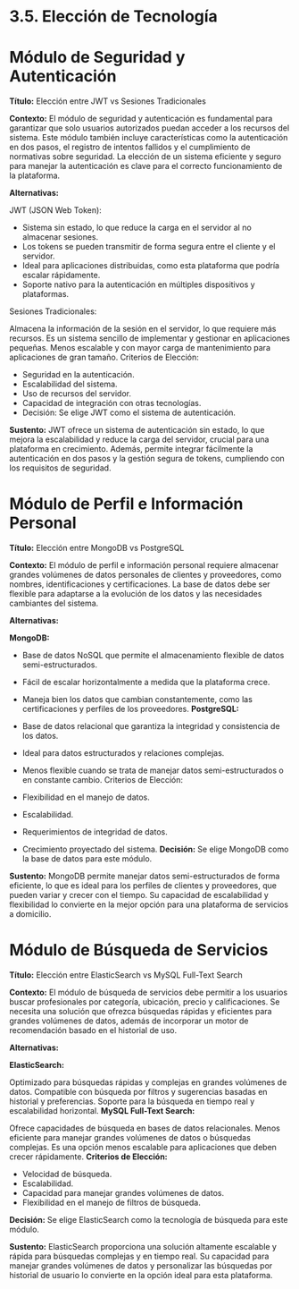 # 3.5. Elección de Tecnología
# Módulo de Seguridad y Autenticación

**Título:** Elección entre JWT vs Sesiones Tradicionales

**Contexto:** El módulo de seguridad y autenticación es fundamental para garantizar que solo usuarios autorizados puedan acceder a los recursos del sistema. Este módulo también incluye características como la autenticación en dos pasos, el registro de intentos fallidos y el cumplimiento de normativas sobre seguridad. La elección de un sistema eficiente y seguro para manejar la autenticación es clave para el correcto funcionamiento de la plataforma.

**Alternativas:**

JWT (JSON Web Token):

  - Sistema sin estado, lo que reduce la carga en el servidor al no almacenar sesiones.
  - Los tokens se pueden transmitir de forma segura entre el cliente y el servidor.
  - Ideal para aplicaciones distribuidas, como esta plataforma que podría escalar rápidamente.
  - Soporte nativo para la autenticación en múltiples dispositivos y plataformas.
  
Sesiones Tradicionales:

  Almacena la información de la sesión en el servidor, lo que requiere más recursos.
  Es un sistema sencillo de implementar y gestionar en aplicaciones pequeñas.
  Menos escalable y con mayor carga de mantenimiento para aplicaciones de gran tamaño.
  Criterios de Elección:

  - Seguridad en la autenticación.
  - Escalabilidad del sistema.
  - Uso de recursos del servidor.
  - Capacidad de integración con otras tecnologías.
  - Decisión: Se elige JWT como el sistema de autenticación.

**Sustento:**
JWT ofrece un sistema de autenticación sin estado, lo que mejora la escalabilidad y reduce la carga del servidor, crucial para una plataforma en crecimiento. Además, permite integrar fácilmente la autenticación en dos pasos y la gestión segura de tokens, cumpliendo con los requisitos de seguridad.

# Módulo de Perfil e Información Personal
**Título:** Elección entre MongoDB vs PostgreSQL

**Contexto:** El módulo de perfil e información personal requiere almacenar grandes volúmenes de datos personales de clientes y proveedores, como nombres, identificaciones y certificaciones. La base de datos debe ser flexible para adaptarse a la evolución de los datos y las necesidades cambiantes del sistema.

**Alternativas:**

**MongoDB:**

  - Base de datos NoSQL que permite el almacenamiento flexible de datos semi-estructurados.
  - Fácil de escalar horizontalmente a medida que la plataforma crece.
  - Maneja bien los datos que cambian constantemente, como las certificaciones y perfiles de los proveedores.
**PostgreSQL:**

  - Base de datos relacional que garantiza la integridad y consistencia de los datos.
  - Ideal para datos estructurados y relaciones complejas.
  - Menos flexible cuando se trata de manejar datos semi-estructurados o en constante cambio.
  Criterios de Elección:

  - Flexibilidad en el manejo de datos.
  - Escalabilidad.
  - Requerimientos de integridad de datos.
  - Crecimiento proyectado del sistema.
**Decisión:** Se elige MongoDB como la base de datos para este módulo.

**Sustento:**
MongoDB permite manejar datos semi-estructurados de forma eficiente, lo que es ideal para los perfiles de clientes y proveedores, que pueden variar y crecer con el tiempo. Su capacidad de escalabilidad y flexibilidad lo convierte en la mejor opción para una plataforma de servicios a domicilio.

# Módulo de Búsqueda de Servicios
**Título:** Elección entre ElasticSearch vs MySQL Full-Text Search

**Contexto:** El módulo de búsqueda de servicios debe permitir a los usuarios buscar profesionales por categoría, ubicación, precio y calificaciones. Se necesita una solución que ofrezca búsquedas rápidas y eficientes para grandes volúmenes de datos, además de incorporar un motor de recomendación basado en el historial de uso.

**Alternativas:**


**ElasticSearch:**

  Optimizado para búsquedas rápidas y complejas en grandes volúmenes de datos.
  Compatible con búsqueda por filtros y sugerencias basadas en historial y preferencias.
  Soporte para la búsqueda en tiempo real y escalabilidad horizontal.
**MySQL Full-Text Search:**

  Ofrece capacidades de búsqueda en bases de datos relacionales.
  Menos eficiente para manejar grandes volúmenes de datos o búsquedas complejas.
  Es una opción menos escalable para aplicaciones que deben crecer rápidamente.
**Criterios de Elección:**

  - Velocidad de búsqueda.
  - Escalabilidad.
  - Capacidad para manejar grandes volúmenes de datos.
  - Flexibilidad en el manejo de filtros de búsqueda.

**Decisión:** Se elige ElasticSearch como la tecnología de búsqueda para este módulo.

**Sustento:**
  ElasticSearch proporciona una solución altamente escalable y rápida para búsquedas complejas y en tiempo real. Su capacidad para manejar grandes volúmenes de datos y personalizar las búsquedas por historial de usuario lo convierte en la opción ideal para esta plataforma.

